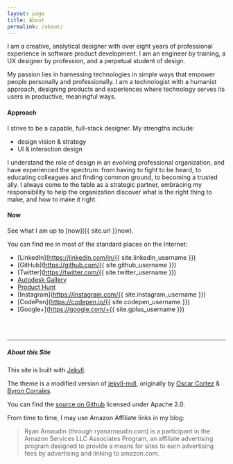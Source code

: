 ```yaml
---
layout: page
title: About
permalink: /about/
---
```

I am a creative, analytical designer with over eight years of professional experience in software product development. I am an engineer by training, a UX designer by profession, and a perpetual student of design. 

My passion lies in harnessing technologies in simple ways that empower people personally and professionally. I am a technologist with a humanist approach, designing products and experiences where technology serves its users in productive, meaningful ways.

#### Approach 

I strive to be a capable, full-stack designer. My strengths include:

- design vision & strategy
- UI & interaction design


I understand the role of design in an evolving professional organization, and have experienced the spectrum: from having to fight to be heard, to educating colleagues and finding common ground, to becoming a trusted ally. I always come to the table as a strategic partner, embracing my responsibility to help the organization discover what is the right thing to make, and how to make it right. 

#### Now

See what I am up to [now]({{ site.url }}now).

You can find me in most of the standard places on the Internet:

- [LinkedIn](https://linkedin.com/in/{{ site.linkedin_username }})
- [GitHub](https://github.com/{{ site.github_username }})
- [Twitter](https://twitter.com/{{ site.twitter_username }})
- [Autodesk Gallery](https://gallery.autodesk.com/fusion360/users/JF2VMBR2RLXY)
- [Product Hunt](https://www.producthunt.com/@arnaudin)
- [Instagram](https://instagram.com/{{ site.instagram_username }})
- [CodePen](https://codepen.io/{{ site.codepen_username }})
- [Google+](https://google.com/+{{ site.gplus_username }})
<br>
<br>

--- 

##### About this Site

This site is built with [Jekyll](https://github.com/jekyll/jekyll). 

The theme is a modified version of [jekyll-mdl](https://github.com/gdg-managua/jekyll-mdl), originally by [Oscar Cortez](http://github.com/oscarmcm) & [Byron Corrales](https://github.com/byroncorrales). 

You can find the [source on Github](https://github.com/arnaudin/arnaudin.github.io) licensed under Apache 2.0.

From time to time, I may use Amazon Affiliate links in my blog: 

> Ryan Arnaudin (through ryanarnaudin.com) is a participant in the Amazon Services LLC Associates Program, an affiliate advertising program designed to provide a means for sites to earn advertising fees by advertising and linking to amazon.com.

